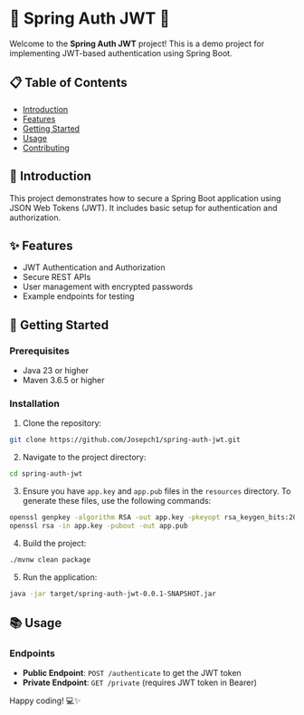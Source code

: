 # 🌟 Spring Auth JWT 🌟

Welcome to the **Spring Auth JWT** project! This is a demo project for implementing JWT-based authentication using Spring Boot.

## 📋 Table of Contents

- [Introduction](#-introduction)
- [Features](#-features)
- [Getting Started](#-getting-started)
- [Usage](#-usage)
- [Contributing](#-contributing)

## 📖 Introduction

This project demonstrates how to secure a Spring Boot application using JSON Web Tokens (JWT). It includes basic setup for authentication and authorization.

## ✨ Features

- JWT Authentication and Authorization
- Secure REST APIs
- User management with encrypted passwords
- Example endpoints for testing

## 🚀 Getting Started

### Prerequisites

- Java 23 or higher
- Maven 3.6.5 or higher

### Installation

1. Clone the repository:

  ```sh
  git clone https://github.com/Josepch1/spring-auth-jwt.git
  ```

2. Navigate to the project directory:

  ```sh
  cd spring-auth-jwt
  ```

3. Ensure you have `app.key` and `app.pub` files in the `resources` directory. To generate these files, use the following commands:

  ```sh
  openssl genpkey -algorithm RSA -out app.key -pkeyopt rsa_keygen_bits:2048
  openssl rsa -in app.key -pubout -out app.pub
  ```

4. Build the project:

  ```sh
  ./mvnw clean package
  ```

5. Run the application:

  ```sh
  java -jar target/spring-auth-jwt-0.0.1-SNAPSHOT.jar
  ```

## 📚 Usage

### Endpoints

- **Public Endpoint**: `POST /authenticate` to get the JWT token
- **Private Endpoint**: `GET /private` (requires JWT token in Bearer)

Happy coding! 💻✨